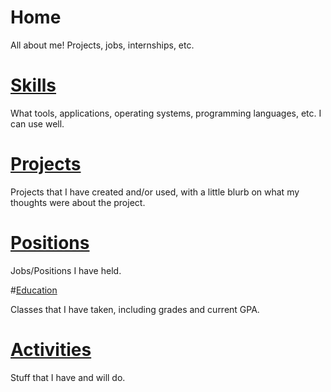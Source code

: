 # Home
All about me! Projects, jobs, internships, etc.

# [Skills](./Skills.md)

What tools, applications, operating systems, programming languages, etc. I can use well.

# [Projects](./Projects.md)

Projects that I have created and/or used, with a little blurb on what my thoughts were about the project.

# [Positions](./Positions.md)
Jobs/Positions I have held.

#[Education](./Education.md)

Classes that I have taken, including grades and current GPA.

# [Activities](./Activities.md)

Stuff that I have and will do.